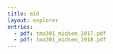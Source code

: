 ```yaml
---
title: mid
layout: explorer
entries:
  - pdf: tma301_midsem_2017.pdf
  - pdf: tma301_midsem_2018.pdf
---
```

